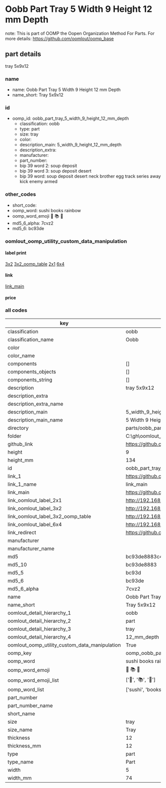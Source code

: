# Oobb Part Tray 5 Width 9 Height 12 mm Depth  

note: This is part of OOMP the Oopen Organization Method For Parts. For more details: https://github.com/oomlout/oomp_base

##  part details
  



tray 5x9x12



### name
* name: Oobb Part Tray 5 Width 9 Height 12 mm Depth
* name_short: Tray 5x9x12 
### id
* oomp_id: oobb_part_tray_5_width_9_height_12_mm_depth
  * classification: oobb
  * type: part
  * size: tray
  * color: 
  * description_main: 5_width_9_height_12_mm_depth
  * description_extra: 
  * manufacturer: 
  * part_number: 
  * bip 39 word 2: soup deposit
  * bip 39 word 3: soup deposit desert
  * bip 39 word: soup deposit desert neck brother egg track series away kick enemy armed

### other_codes
* short_code: 
* oomp_word: sushi books rainbow
* oomp_word_emoji :sushi: :books: :rainbow:
* md5_6_alpha: 7cvz2
* md5_6: bc93de






### oomlout_oomp_utility_custom_data_manipulation
#### label print
[3x2](http://192.168.1.245:1112/?label=oomp%207cvz2)
[3x2_oomp_table](http://192.168.1.108:1112/?label=oomp%207cvz2)
[2x1](http://192.168.1.242:1112/?label=oomp%207cvz2)
[6x4](http://192.168.1.55:1112/?label=oomp%207cvz2)    

#### link

[link_main](https://github.com/oomlout/oomlout_oobb_version_4_generated_parts/tree/main/navigation_oomp/oobb/part/tray/5_width_9_height_12_mm_depth/part)                              

#### price







### all codes 
| key | value |  
| --- | --- |  
| classification | oobb |  
| classification_name | Oobb |  
| color |  |  
| color_name |  |  
| components | [] |  
| components_objects | [] |  
| components_string | [] |  
| description | tray 5x9x12 |  
| description_extra |  |  
| description_extra_name |  |  
| description_main | 5_width_9_height_12_mm_depth |  
| description_main_name | 5 Width 9 Height 12 mm Depth |  
| directory | parts/oobb_part_tray_5_width_9_height_12_mm_depth |  
| folder | C:\gh\oomlout_oobb_version_4_generated_parts\parts\oobb_part_tray_5_width_9_height_12_mm_depth |  
| github_link | https://github.com/oomlout/oomlout_oomp_part_src/tree/main/parts/oobb_part_tray_5_width_9_height_12_mm_depth |  
| height | 9 |  
| height_mm | 134 |  
| id | oobb_part_tray_5_width_9_height_12_mm_depth |  
| link_1 | https://github.com/oomlout/oomlout_oobb_version_4_generated_parts/tree/main/navigation_oomp/oobb/part/tray/5_width_9_height_12_mm_depth/part |  
| link_1_name | link_main |  
| link_main | https://github.com/oomlout/oomlout_oobb_version_4_generated_parts/tree/main/navigation_oomp/oobb/part/tray/5_width_9_height_12_mm_depth/part |  
| link_oomlout_label_2x1 | http://192.168.1.242:1112/?label=oomp%207cvz2 |  
| link_oomlout_label_3x2 | http://192.168.1.245:1112/?label=oomp%207cvz2 |  
| link_oomlout_label_3x2_oomp_table | http://192.168.1.108:1112/?label=oomp%207cvz2 |  
| link_oomlout_label_6x4 | http://192.168.1.55:1112/?label=oomp%207cvz2 |  
| link_redirect | https://github.com/oomlout/oomlout_oobb_version_4_generated_parts/tree/main/parts/oobb_tray_05_09_12 |  
| manufacturer |  |  
| manufacturer_name |  |  
| md5 | bc93de8883c41cd11b0e793a774ec67f |  
| md5_10 | bc93de8883 |  
| md5_5 | bc93d |  
| md5_6 | bc93de |  
| md5_6_alpha | 7cvz2 |  
| name | Oobb Part Tray 5 Width 9 Height 12 mm Depth |  
| name_short | Tray 5x9x12  |  
| oomlout_detail_hierarchy_1 | oobb |  
| oomlout_detail_hierarchy_2 | part |  
| oomlout_detail_hierarchy_3 | tray |  
| oomlout_detail_hierarchy_4 | 12_mm_depth |  
| oomlout_oomp_utility_custom_data_manipulation | True |  
| oomp_key | oomp_oobb_part_tray_5_width_9_height_12_mm_depth |  
| oomp_word | sushi books rainbow |  
| oomp_word_emoji | :sushi: :books: :rainbow: |  
| oomp_word_emoji_list | [':sushi:', ':books:', ':rainbow:'] |  
| oomp_word_list | ['sushi', 'books', 'rainbow'] |  
| part_number |  |  
| part_number_name |  |  
| short_name |  |  
| size | tray |  
| size_name | Tray |  
| thickness | 12 |  
| thickness_mm | 12 |  
| type | part |  
| type_name | Part |  
| width | 5 |  
| width_mm | 74 |  

